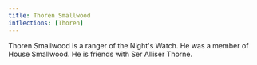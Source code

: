 ```yaml
---
title: Thoren Smallwood
inflections: [Thoren]
---
```


Thoren Smallwood is a ranger of the Night's Watch. He was a member of House Smallwood. He is friends with Ser Alliser Thorne.


